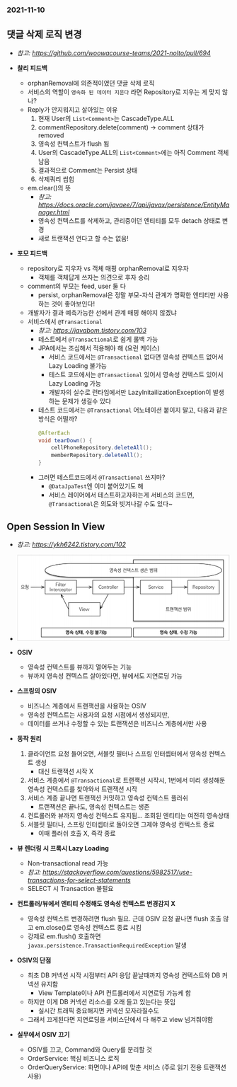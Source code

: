 ### 2021-11-10

## 댓글 삭제 로직 변경
- *참고: https://github.com/woowacourse-teams/2021-nolto/pull/694*
- **찰리 피드백**
    - orphanRemoval에 의존적이였던 댓글 삭제 로직
    - 서비스의 역할이 `영속화 된 데이터 지운다` 라면 Repository로 지우는 게 맞지 않나?
    - Reply가 안지워지고 살아있는 이유
        1. 현재 User의 `List<Comment>`는 CascadeType.ALL
        2. commentRepository.delete(comment) -> comment 상태가 removed
        3. 영속성 컨텍스트가 flush 됨
        4. User의 CascadeType.ALL의 `List<Comment>`에는 아직 Comment 객체 남음
        5. 결과적으로 Comment는 Persist 상태
        6. 삭제쿼리 씹힘
    - em.clear()의 뜻
        - *참고: https://docs.oracle.com/javaee/7/api/javax/persistence/EntityManager.html*
        - 영속성 컨텍스트를 삭제하고, 관리중이던 엔티티를 모두 detach 상태로 변경
        - 새로 트랜잭션 연다고 할 수는 없음!
    
- **포모 피드백**
    - repository로 지우자 vs 객체 매핑 orphanRemoval로 지우자
        - 객체를 객체답게 쓰자는 의견으로 후자 승리
    - comment의 부모는 feed, user 둘 다
        - persist, orphanRemoval은 정말 부모-자식 관계가 명확한 엔티티만 사용하는 것이 좋아보인다!
    - 개발자가 결과 예측가능한 선에서 관계 매핑 해야지 않겠냐
    - 서비스에서 `@Transactional`
        - *참고: https://javabom.tistory.com/103*
        - 테스트에서 `@Transactional`로 쉽게 롤백 가능
        - JPA에서는 조심해서 적용해야 해 (요런 케이스)
            - 서비스 코드에서는 `@Transactional` 없다면 영속성 컨텍스트 없어서 Lazy Loading 불가능
            - 테스트 코드에서는 `@Transactional` 있어서 영속성 컨텍스트 있어서 Lazy Loading 가능
            - 개발자의 실수로 런타임에서만 LazyInitailizationException이 발생하는 문제가 생길수 있다
        - 테스트 코드에서는 `@Transactional` 어노테이션 붙이지 말고, 다음과 같은 방식은 어떨까?
            ```java
            @AfterEach
            void tearDown() {
                cellPhoneRepository.deleteAll();
                memberRepository.deleteAll();
            }
            ```
        - 그러면 테스트코드에서 `@Transactional` 쓰지마?
            - `@DataJpaTest`엔 이미 붙어있기도 해
            - 서비스 레이어에서 테스트하고자하는게 서비스의 코드면, `@Transactional`은 의도와 빗겨나갈 수도 있다~

## Open Session In View
- *참고: https://ykh6242.tistory.com/102*
- ![](../image/2021-11-10-OSIV.png)
- **OSIV**
    - 영속성 컨텍스트를 뷰까지 열어두는 기능
    - 뷰까지 영속성 컨텍스트 살아있다면, 뷰에서도 지연로딩 가능

- **스프링의 OSIV**
    - 비즈니스 계층에서 트랜잭션을 사용하는 OSIV
    - 영속성 컨텍스트는 사용자의 요청 시점에서 생성되지만, 
    - 데이터를 쓰거나 수정할 수 있는 트랜잭션은 비즈니스 계층에서만 사용

- **동작 원리**
    1. 클라이언트 요청 들어오면, 서블릿 필터나 스프링 인터셉터에서 영속성 컨텍스트 생성
        - 대신 트랜잭션 시작 X
    2. 서비스 계층에서 `@Transactional`로 트랜잭션 시작시, 1번에서 미리 생성해둔 영속성 컨텍스트를 찾아와서 트랜잭션 시작
    3. 서비스 계층 끝나면 트랜잭션 커밋하고 영속성 컨텍스트 플러쉬
        - 트랜잭션은 끝나도, 영속성 컨텍스트는 생존
    4. 컨트롤러와 뷰까지 영속성 컨텍스트 유지됨... 조회된 엔티티는 여전히 영속상태
    5. 서블릿 필터나, 스프링 인터셉터로 돌아오면 그제야 영속성 컨텍스트 종료
        - 이때 플러쉬 호출 X, 즉각 종료

- **뷰 렌더링 시 프록시 Lazy Loading** 
    - Non-transactional read 가능
    - *참고: https://stackoverflow.com/questions/5982517/use-transactions-for-select-statements*
    - SELECT 시 Transaction 불필요

- **컨트롤러/뷰에서 엔티티 수정해도 영속성 컨텍스트 변경감지 X**
    - 영속성 컨텍스트 변경하려면 flush 필요. 근데 OSIV 요청 끝나면 flush 호출 않고 em.close()로 영속성 컨텍스트 종료 시킴
    - 강제로 em.flush() 호출하면 `javax.persistence.TransactionRequiredException` 발생

- **OSIV의 단점**
    - 최초 DB 커넥션 시작 시점부터 API 응답 끝날때까지 영속성 컨텍스트와 DB 커넥션 유지함
        - View Template이나 API 컨트롤러에서 지연로딩 가능케 함
    - 하지만 이게 DB 커넥션 리소스를 오래 들고 있는다는 뜻임
        - 실시간 트래픽 중요해지면 커넥션 모자라질수도
    - 그래서 끄게된다면 지연로딩을 서비스단에서 다 해주고 view 넘겨줘야함
    
- **실무에서 OSIV 끄기**
    - OSIV를 끄고, Command와 Query를 분리할 것
    - OrderService: 핵심 비즈니스 로직
    - OrderQueryService: 화면이나 API에 맞춘 서비스 (주로 읽기 전용 트랜잭션 사용)
      